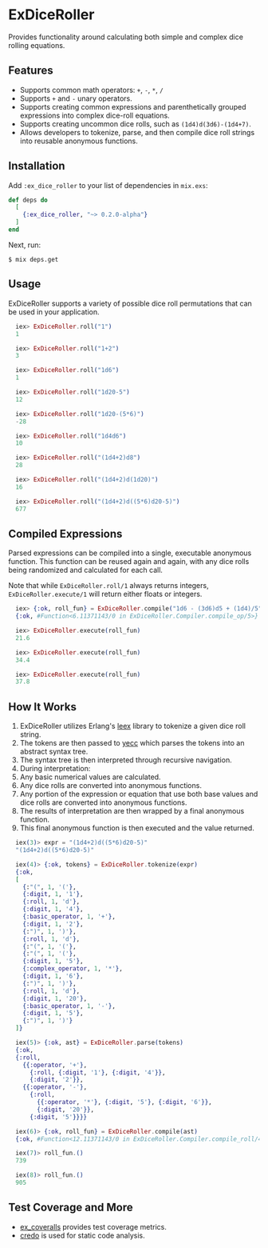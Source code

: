 # ExDiceRoller

Provides functionality around calculating both simple and complex dice rolling equations.

## Features

* Supports common math operators: `+`, `-`, `*`, `/`
* Supports `+` and `-` unary operators.
* Supports creating common expressions and parenthetically grouped expressions into complex dice-roll equations.
* Supports creating uncommon dice rolls, such as `(1d4)d(3d6)-(1d4+7)`.
* Allows developers to tokenize, parse, and then compile dice roll strings into reusable anonymous functions.


## Installation

Add `:ex_dice_roller` to your list of dependencies in `mix.exs`:

```elixir
def deps do
  [
    {:ex_dice_roller, "~> 0.2.0-alpha"}
  ]
end
```

Next, run:
```
$ mix deps.get
```


## Usage

ExDiceRoller supports a variety of possible dice roll permutations that can be used in your application.

```elixir
  iex> ExDiceRoller.roll("1")
  1

  iex> ExDiceRoller.roll("1+2")
  3

  iex> ExDiceRoller.roll("1d6")
  1

  iex> ExDiceRoller.roll("1d20-5")
  12

  iex> ExDiceRoller.roll("1d20-(5*6)")
  -28

  iex> ExDiceRoller.roll("1d4d6")
  10

  iex> ExDiceRoller.roll("(1d4+2)d8")
  28

  iex> ExDiceRoller.roll("(1d4+2)d(1d20)")
  16

  iex> ExDiceRoller.roll("(1d4+2)d((5*6)d20-5)")
  677
```


## Compiled Expressions

Parsed expressions can be compiled into a single, executable anonymous
function. This function can be reused again and again, with any dice rolls
being randomized and calculated for each call.

Note that while `ExDiceRoller.roll/1` always returns integers, `ExDiceRoller.execute/1` will
return either floats or integers.

```elixir
  iex> {:ok, roll_fun} = ExDiceRoller.compile("1d6 - (3d6)d5 + (1d4)/5")
  {:ok, #Function<6.11371143/0 in ExDiceRoller.Compiler.compile_op/5>}

  iex> ExDiceRoller.execute(roll_fun)
  21.6

  iex> ExDiceRoller.execute(roll_fun)
  34.4

  iex> ExDiceRoller.execute(roll_fun)
  37.8
```


## How It Works

1. ExDiceRoller utilizes Erlang's [leex](http://erlang.org/doc/man/leex.html) library to tokenize a given dice roll string.
2. The tokens are then passed to [yecc](http://erlang.org/doc/man/yecc.html) which parses the tokens into an abstract 
syntax tree.
3. The syntax tree is then interpreted through recursive navigation.
4. During interpretation:
  1. Any basic numerical values are calculated.
  2. Any dice rolls are converted into anonymous functions.
  3. Any portion of the expression or equation that use both base values and
  dice rolls are converted into anonymous functions.
1. The results of interpretation are then wrapped by a final anonymous
function.
6. This final anonymous function is then executed and the value returned.

```elixir
  iex(3)> expr = "(1d4+2)d((5*6)d20-5)"
  "(1d4+2)d((5*6)d20-5)"

  iex(4)> {:ok, tokens} = ExDiceRoller.tokenize(expr)
  {:ok,
  [
    {:"(", 1, '('},
    {:digit, 1, '1'},
    {:roll, 1, 'd'},
    {:digit, 1, '4'},
    {:basic_operator, 1, '+'},
    {:digit, 1, '2'},
    {:")", 1, ')'},
    {:roll, 1, 'd'},
    {:"(", 1, '('},
    {:"(", 1, '('},
    {:digit, 1, '5'},
    {:complex_operator, 1, '*'},
    {:digit, 1, '6'},
    {:")", 1, ')'},
    {:roll, 1, 'd'},
    {:digit, 1, '20'},
    {:basic_operator, 1, '-'},
    {:digit, 1, '5'},
    {:")", 1, ')'}
  ]}

  iex(5)> {:ok, ast} = ExDiceRoller.parse(tokens)
  {:ok,
  {:roll,
    {{:operator, '+'},
      {:roll, {:digit, '1'}, {:digit, '4'}},
      {:digit, '2'}},
    {{:operator, '-'},
      {:roll, 
        {{:operator, '*'}, {:digit, '5'}, {:digit, '6'}},
        {:digit, '20'}},
      {:digit, '5'}}}}

  iex(6)> {:ok, roll_fun} = ExDiceRoller.compile(ast)
  {:ok, #Function<12.11371143/0 in ExDiceRoller.Compiler.compile_roll/4>}

  iex(7)> roll_fun.()
  739

  iex(8)> roll_fun.()
  905
```


## Test Coverage and More

* [ex_coveralls](https://github.com/parroty/excoveralls) provides test coverage metrics.
* [credo](https://github.com/rrrene/credo) is used for static code analysis.

